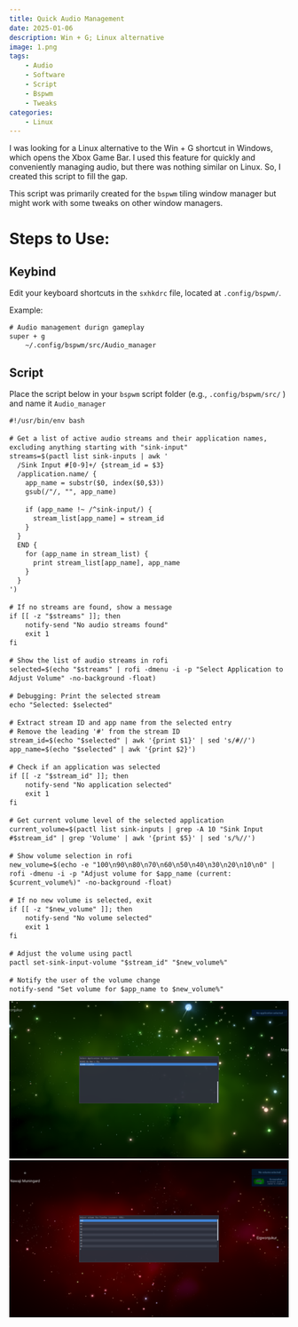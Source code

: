 ```yaml
---
title: Quick Audio Management
date: 2025-01-06
description: Win + G; Linux alternative
image: 1.png
tags:
    - Audio
    - Software
    - Script
    - Bspwm
    - Tweaks
categories:
    - Linux
---
```

I was looking for a Linux alternative to the Win + G shortcut in Windows, which opens the Xbox Game Bar. I used this feature for quickly and conveniently managing audio, but there was nothing similar on Linux. So, I created this script to fill the gap.

This script was primarily created for the `bspwm`  tiling window manager but might work with some tweaks on other window managers.

# Steps to Use:

## Keybind

Edit your keyboard shortcuts in the `sxhkdrc` file, located at  `.config/bspwm/`.

Example:

```
# Audio management durign gameplay
super + g
	~/.config/bspwm/src/Audio_manager
```
## Script

Place the script below in your `bspwm` script folder (e.g., `.config/bspwm/src/` ) and name it  `Audio_manager`

```
#!/usr/bin/env bash

# Get a list of active audio streams and their application names, excluding anything starting with "sink-input"
streams=$(pactl list sink-inputs | awk '
  /Sink Input #[0-9]+/ {stream_id = $3}
  /application.name/ {
    app_name = substr($0, index($0,$3))
    gsub(/"/, "", app_name)

    if (app_name !~ /^sink-input/) {
      stream_list[app_name] = stream_id
    }
  }
  END {
    for (app_name in stream_list) {
      print stream_list[app_name], app_name
    }
  }
')

# If no streams are found, show a message
if [[ -z "$streams" ]]; then
    notify-send "No audio streams found"
    exit 1
fi

# Show the list of audio streams in rofi
selected=$(echo "$streams" | rofi -dmenu -i -p "Select Application to Adjust Volume" -no-background -float)

# Debugging: Print the selected stream
echo "Selected: $selected"

# Extract stream ID and app name from the selected entry
# Remove the leading '#' from the stream ID
stream_id=$(echo "$selected" | awk '{print $1}' | sed 's/#//')
app_name=$(echo "$selected" | awk '{print $2}')

# Check if an application was selected
if [[ -z "$stream_id" ]]; then
    notify-send "No application selected"
    exit 1
fi

# Get current volume level of the selected application
current_volume=$(pactl list sink-inputs | grep -A 10 "Sink Input #$stream_id" | grep 'Volume' | awk '{print $5}' | sed 's/%//')

# Show volume selection in rofi
new_volume=$(echo -e "100\n90\n80\n70\n60\n50\n40\n30\n20\n10\n0" | rofi -dmenu -i -p "Adjust volume for $app_name (current: $current_volume%)" -no-background -float)

# If no new volume is selected, exit
if [[ -z "$new_volume" ]]; then
    notify-send "No volume selected"
    exit 1
fi

# Adjust the volume using pactl
pactl set-sink-input-volume "$stream_id" "$new_volume%"

# Notify the user of the volume change
notify-send "Set volume for $app_name to $new_volume%"
```
![Select an application](3.png)  ![Adjust the volume during gameplay](4.png)

